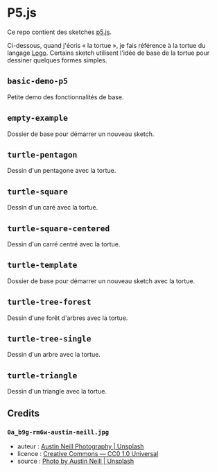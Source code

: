 # P5.js

Ce repo contient des sketches [p5.js](https://p5js.org/).

Ci-dessous, quand j'écris « la tortue », je fais référence à la tortue du langage [Logo](https://en.wikipedia.org/wiki/Logo_%28programming_language%29).
Certains sketch utilisent l'idée de base de la tortue pour dessiner quelques formes simples.

## `basic-demo-p5`

Petite demo des fonctionnalités de base.

## `empty-example`

Dossier de base pour démarrer un nouveau sketch.

## `turtle-pentagon`

Dessin d'un pentagone avec la tortue.

## `turtle-square`

Dessin d'un caré avec la tortue.

## `turtle-square-centered`

Dessin d'un carré centré avec la tortue.

## `turtle-template`

Dossier de base pour démarrer un nouveau sketch avec la tortue.

## `turtle-tree-forest`

Dessin d'une forêt d'arbres avec la tortue.

## `turtle-tree-single`

Dessin d'un arbre avec la tortue.

## `turtle-triangle`

Dessin d'un triangle avec la tortue.

## Credits

### `0a_b9g-rm6w-austin-neill.jpg`

- auteur : [Austin Neill Photography | Unsplash](https://unsplash.com/@arstyy)
- licence : [Creative Commons — CC0 1.0 Universal](https://creativecommons.org/publicdomain/zero/1.0/)
- source : [Photo by Austin Neill | Unsplash](https://unsplash.com/?photo=0A_b9G-Rm6w)

